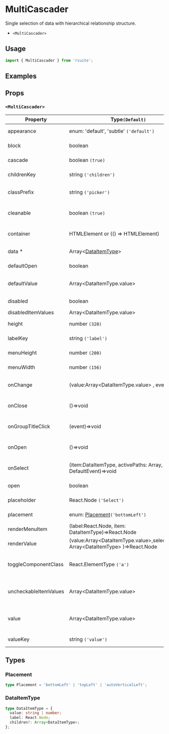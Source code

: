 # MultiCascader

Single selection of data with hierarchical relationship structure.

* `<MultiCascader>`

## Usage

```js
import { MultiCascader } from 'rsuite';
```

## Examples

<!--{demo}-->

## Props

### `<MultiCascader>`

| Property              | Type`(Default)`                                                                               | Description                                               |
| --------------------- | --------------------------------------------------------------------------------------------- | --------------------------------------------------------- |
| appearance            | enum: 'default', 'subtle' `('default')`                                                       | Set picker appearence                                     |
| block                 | boolean                                                                                       | Blocking an entire row                                    |
| cascade               | boolean `(true)`                                                                              | whether cascade select                                    |
| childrenKey           | string `('children')`                                                                         | Set children key in data                                  |
| classPrefix           | string `('picker')`                                                                           | The prefix of the component CSS class                     |
| cleanable             | boolean `(true)`                                                                              | Whether the selected value can be cleared                 |
| container             | HTMLElement or (() => HTMLElement)                                                            | Sets the rendering container                              |
| data \*               | Array&lt;[DataItemType](#DataItemType)&gt;                                                    | The data of component                                     |
| defaultOpen           | boolean                                                                                       | Default value of open property                            |
| defaultValue          | Array&lt;DataItemType.value&gt;                                                               | Default values of the selected items                      |
| disabled              | boolean                                                                                       | Disabled component                                        |
| disabledItemValues    | Array&lt;DataItemType.value&gt;                                                               | Disabled items                                            |
| height                | number `(320)`                                                                                | The height of Dropdown                                    |
| labelKey              | string `('label')`                                                                            | Set label key in data                                     |
| menuHeight            | number `(200)`                                                                                | Sets the height of the menu                               |
| menuWidth             | number `(156)`                                                                                | Sets the width of the menu                                |
| onChange              | (value:Array&lt;DataItemType.value&gt; , event)=>void                                         | Callback fired when value change                          |
| onClose               | ()=>void                                                                                      | Callback fired when close component                       |
| onGroupTitleClick     | (event)=>void                                                                                 | Callback fired when click the group title                 |
| onOpen                | ()=>void                                                                                      | Callback fired when open component                        |
| onSelect              | (item:DataItemType, activePaths: Array, event: DefaultEvent)=>void                            | Callback fired when item is selected                      |
| open                  | boolean                                                                                       | Whether open the component                                |
| placeholder           | React.Node `('Select')`                                                                       | Setting placeholders                                      |
| placement             | enum: [Placement](#Placement)`('bottomLeft')`                                                 | The placement of component                                |
| renderMenuItem        | (label:React.Node, item: DataItemType)=>React.Node                                            | Custom render menu items                                  |
| renderValue           | (value:Array&lt;DataItemType.value&gt;,selectedItems: Array&lt;DataItemType&gt; )=>React.Node | Custom render selected items                              |
| toggleComponentClass  | React.ElementType `('a')`                                                                     | You can use a custom element for this component           |
| uncheckableItemValues | Array&lt;DataItemType.value&gt;                                                               | Set the option value for the check box not to be rendered |
| value                 | Array&lt;DataItemType.value&gt;                                                               | Specifies the values of the selected items(Controlled)    |
| valueKey              | string `('value')`                                                                            | Set value key in data                                     |



## Types

### Placement

```ts
type Placement = 'bottomLeft' | 'topLeft' | 'autoVerticalLeft';
```

### DataItemType

```ts
type DataItemType = {
  value: string | number;
  label: React.Node;
  children?: Array<DataItemType>;
};
```
